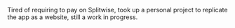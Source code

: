 Tired of requiring to pay on Splitwise, took up a personal project to replicate the app as a website, still a work in progress.
